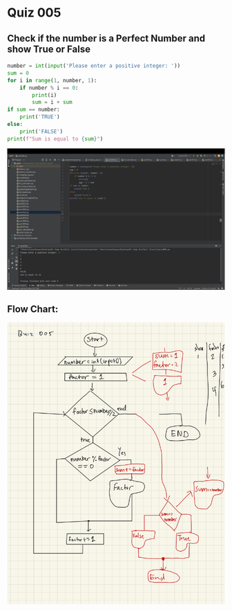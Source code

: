 # Quiz 005

## Check if the number is a Perfect Number and show True or False


```.py
number = int(input('Please enter a positive integer: '))
sum = 0
for i in range(1, number, 1):
    if number % i == 0:
        print(i)
        sum = i + sum
if sum == number:
    print('TRUE')
else:
    print('FALSE')
print(f"Sum is equal to {sum}")
```


![](quiz005code.jpg)


## Flow Chart:


![](005flowchart.jpg)
